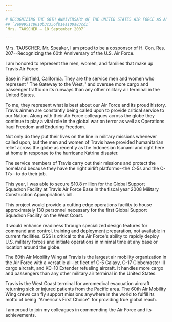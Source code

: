 ```yaml
---
---

# RECOGNIZING THE 60TH ANNIVERSARY OF THE UNITED STATES AIR FORCE AS AN  INDEPENDENT MILITARY SERVICE
## `2e09951c8610b3c356fb1ea100a83cd1`
`Mrs. TAUSCHER — 18 September 2007`

---
```



Mrs. TAUSCHER. Mr. Speaker, I am proud to be a cosponsor of H. Con. 
Res. 207--Recognizing the 60th Anniversary of the U.S. Air Force.

I am honored to represent the men, women, and families that make up 
Travis Air Force


Base in Fairfield, California. They are the service men and women who 
represent ''The Gateway to the West,'' and oversee more cargo and 
passenger traffic on its runways than any other military air terminal 
in the United States.

To me, they represent what is best about our Air Force and its proud 
history. Travis airmen are constantly being called upon to provide 
critical service to our Nation. Along with their Air Force colleagues 
across the globe they continue to play a vital role in the global war 
on terror as well as Operations Iraqi Freedom and Enduring Freedom.

Not only do they put their lives on the line in military missions 
whenever called upon, but the men and women of Travis have provided 
humanitarian relief across the globe as recently as the Indonesian 
tsunami and right here at home in response to the hurricane Katrina 
disaster.

The service members of Travis carry out their missions and protect 
the homeland because they have the right airlift platforms--the C-5s 
and the C-17s--to do their job.

This year, I was able to secure $10.8 million for the Global Support 
Squadron Facility at Travis Air Force Base in the fiscal year 2008 
Military Construction Appropriations bill.

This project would provide a cutting edge operations facility to 
house approximately 130 personnel necessary for the first Global 
Support Squadron Facility on the West Coast.

It would enhance readiness through specialized design features for 
command and control, training and deployment preparation, not available 
in current facilities. GSS is critical to the Air Force's ability to 
rapidly deploy U.S. military forces and initiate operations in minimal 
time at any base or location around the globe.

The 60th Air Mobility Wing at Travis is the largest air mobility 
organization in the Air Force with a versatile all-jet fleet of C-5 
Galaxy, C-17 Globemaster III cargo aircraft, and KC-10 Extender 
refueling aircraft. It handles more cargo and passengers than any other 
military air terminal in the United States.

Travis is the West Coast terminal for aeromedical evacuation aircraft 
returning sick or injured patients from the Pacific area. The 60th Air 
Mobility Wing crews can fly support missions anywhere in the world to 
fulfill its motto of being ''America's First Choice'' for providing 
true global reach.

I am proud to join my colleagues in commending the Air Force and its 
achievements.